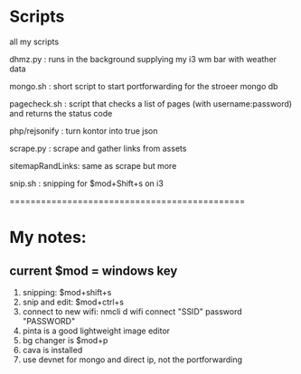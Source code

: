 # Scripts
all my scripts

dhmz.py		: runs in the background supplying my i3 wm bar with weather data

mongo.sh	: short script to start portforwarding for the stroeer mongo db

pagecheck.sh	: script that checks a list of pages (with username:password) and returns the status code

php/rejsonify	: turn kontor into true json

scrape.py	: scrape and gather links from assets

sitemapRandLinks: same as scrape but more

snip.sh		: snipping for $mod+Shift+s on i3

=============================================
# My notes:
## current $mod = windows key

1) snipping: $mod+shift+s
2) snip and edit: $mod+ctrl+s
3) connect to new wifi: nmcli d wifi connect "SSID" password "PASSWORD"
4) pinta is a good lightweight image editor
5) bg changer is $mod+p
6) cava is installed 
7) use devnet for mongo and direct ip, not the portforwarding
